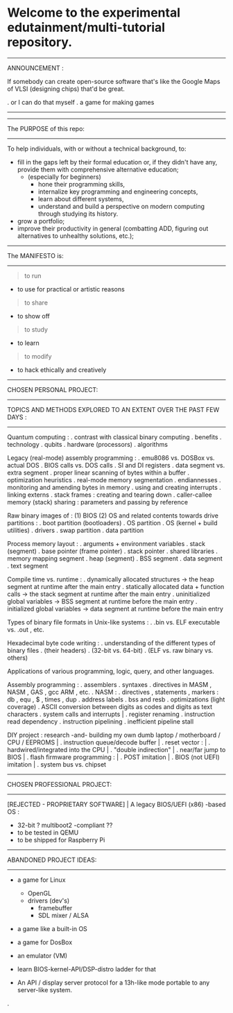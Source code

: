 # Welcome to the experimental edutainment/multi-tutorial repository. 

__________________________________________________________________________
ANNOUNCEMENT :

If somebody can create open-source software that's like the Google Maps
of VLSI (designing chips) that'd be great.

 . or I can do that myself
 . a game for making games 
__________________________________________________________________________
__________________________________________________________________________
The PURPOSE of this repo:
__________________________________________________________________________

To help individuals, with or without a technical background, to:
- fill in the gaps left by their formal education or, if they didn't have any,
  provide them with comprehensive alternative education;
  - (especially for beginners)
    - hone their programming skills,
    - internalize key programming and engineering concepts,
    - learn about different systems,
    - understand and build a perspective on modern computing through studying
      its history.
- grow a portfolio; 
- improve their productivity in general (combatting ADD, figuring out
  alternatives to unhealthy solutions, etc.);     
__________________________________________________________________________
The MANIFESTO is:
__________________________________________________________________________

> to run
  - to use for practical or artistic reasons
> to share
  - to show off
> to study
  - to learn
> to modify
  - to hack ethically and creatively
__________________________________________________________________________
CHOSEN PERSONAL PROJECT:
__________________________________________________________________________
TOPICS AND METHODS EXPLORED TO AN EXTENT OVER THE PAST FEW DAYS :
__________________________________________________________________________

Quantum computing : 
 . contrast with classical binary computing 
 . benefits
 . technology 
 . qubits 
 . hardware (processors) 
 . algorithms 

Legacy (real-mode) assembly programming :
 . emu8086 vs. DOSBox vs. actual DOS
 . BIOS calls vs. DOS calls
 . SI and DI registers
 . data segment vs. extra segment
 . proper linear scanning of bytes within a buffer 
 . optimization heuristics
 . real-mode memory segmentation
 . endiannesses
 . monitoring and amending bytes in memory 
 . using and creating interrupts
 . linking externs
 . stack frames : creating and tearing down
 . caller-callee memory (stack) sharing : parameters and passing by reference 

Raw binary images of :
  (1) BIOS
  (2) OS and related contents towards drive partitions : 
      . boot partition (bootloaders) 
      . OS partition
	. OS (kernel + build utilities) 
	. drivers 
      . swap partition 
      . data partition       

Process memory layout :
 . arguments + environment variables
 . stack (segment)
   . base pointer (frame pointer)
   . stack pointer
 . shared libraries
 . memory mapping segment
 . heap (segment)
 . BSS segment 
 . data segment
 . text segment 

Compile time vs. runtime :
 . dynamically allocated structures	      -> the heap segment at runtime after the main entry 
 . statically allocated data + function calls -> the stack segment at runtime after the main entry
 . uninitialized global variables 	      -> BSS segment at runtime before the main entry 
 . initialized global variables 	      -> data segment at runtime before the main entry 

Types of binary file formats in Unix-like systems : 
 . .bin vs. ELF executable vs. .out , etc. 

Hexadecimal byte code writing :
 . understanding of the different types of binary files
 . (their headers)
 . (32-bit vs. 64-bit)
 . (ELF vs. raw binary vs. others)

Applications of various programming, logic, query, and other languages. 

Assembly programming :
 . assemblers 
 . syntaxes 
 . directives in MASM , NASM , GAS , gcc ARM , etc.
 . NASM : 
   . directives , statements , markers : db , equ , $ , times , dup
   . address labels 
 . bss and resb 
 . optimizations (light coverage) 
 . ASCII conversion between digits as codes and digits as text characters
 . system calls and interrupts
 |
 . register renaming
 . instruction read dependency
 . instruction pipelining
 . inefficient pipeline stall 

DIY project : research -and- building my own dumb laptop / motherboard / CPU / EEPROMS 
 |
 . instruction queue/decode buffer
 |
 . reset vector :
 | . hardwired/integrated into the CPU 
 | . "double indirection"
 | . near/far jump to BIOS 
 |
 . flash firmware programming :
 | . POST imitation 
 | . BIOS (not UEFI) imitation
 |
 . system bus vs. chipset

__________________________________________________________________________
CHOSEN PROFESSIONAL PROJECT: 
__________________________________________________________________________

[REJECTED - PROPRIETARY SOFTWARE]
  | 
  A legacy BIOS/UEFI (x86) -based OS :
  - 32-bit
  ? multiboot2 -compliant ?? 
  - to be tested in QEMU
  - to be shipped for Raspberry Pi
__________________________________________________________________________
ABANDONED PROJECT IDEAS:
__________________________________________________________________________

- a game for Linux 
  - OpenGL 
  - drivers (dev's)
    - framebuffer
    - SDL mixer / ALSA 

- a game like a built-in OS

- a game for DosBox
- an emulator (VM) 
- learn BIOS-kernel-API/DSP-distro ladder for that 
- An API / display server protocol for a 13h-like mode portable to any server-like system.

.